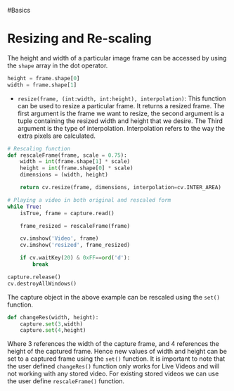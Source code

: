 #Basics 
# Resizing and Re-scaling
The height and width of a particular image frame can be accessed by using the `shape` array in the dot operator.
```python
height = frame.shape[0]
width = frame.shape[1]
```
- `resize(frame, (int:width, int:height), interpolation)`: This function can be used to resize a particular frame. It returns a resized frame. The first argument is the frame we want to resize, the second argument is a tuple containing the resized width and height that we desire. The Third argument is the type of interpolation. Interpolation refers to the way the extra pixels are calculated.
```python
# Rescaling function
def rescaleFrame(frame, scale = 0.75):
    width = int(frame.shape[1] * scale)
    height = int(frame.shape[0] * scale)
    dimensions = (width, height)

    return cv.resize(frame, dimensions, interpolation=cv.INTER_AREA)

# Playing a video in both original and rescaled form
while True:
    isTrue, frame = capture.read()

    frame_resized = rescaleFrame(frame)

    cv.imshow('Video', frame)
    cv.imshow('resized', frame_resized)

    if cv.waitKey(20) & 0xFF==ord('d'):
        break

capture.release()
cv.destroyAllWindows()
```
The capture object in the above example can be rescaled using the `set()` function.
```python
def changeRes(width, height):
	capture.set(3,width)
	capture.set(4,height)
```
Where 3 references the width of the capture frame, and 4 references the height of the captured frame. Hence new values of width and height can be set to a captured frame using the `set()` function.
It is important to note that the user defined `changeRes()` function only works for Live Videos and will not working with any stored video. For existing stored videos we can use the user define `rescaleFrame()` function.
